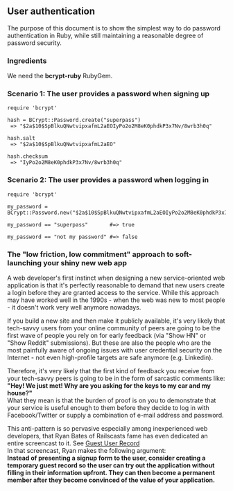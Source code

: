 ## User authentication

The purpose of this document is to show the simplest way to do password authentication in Ruby, while still maintaining a reasonable degree of password security.

### Ingredients

We need the **bcrypt-ruby** RubyGem.

### Scenario 1: The user provides a password when signing up

```
require 'bcrypt'

hash = BCrypt::Password.create("superpass")
 => "$2a$10$SpBlkuQNwtvipxafmL2aEOIyPo2o2M8eK0phdkP3x7Nv/8wrb3h0q"

hash.salt
 => "$2a$10$SpBlkuQNwtvipxafmL2aEO"

hash.checksum
 => "IyPo2o2M8eK0phdkP3x7Nv/8wrb3h0q"
```

### Scenario 2: The user provides a password when logging in

```
require 'bcrypt'

my_password = BCrypt::Password.new("$2a$10$SpBlkuQNwtvipxafmL2aEOIyPo2o2M8eK0phdkP3x7Nv/8wrb3h0q")

my_password == "superpass"       #=> true

my_password == "not my password" #=> false
```

### The "low friction, low commitment" approach to soft-launching your shiny new web app

A web developer's first instinct when designing a new service-oriented web application is that it's perfectly reasonable to demand that new users create a login before they are granted access to the service. While this approach may have worked well in the 1990s - when the web was new to most people - it doesn't work very well anymore nowadays.

If you build a new site and then make it publicly available, it's very likely that tech-savvy users from your online community of peers are going to be the first wave of people you rely on for early feedback (via "Show HN" or "Show Reddit" submissions). But these are also the people who are the most painfully aware of ongoing issues with user credential security on the Internet - not even high-profile targets are safe anymore (e.g. Linkedin).

Therefore, it's very likely that the first kind of feedback you receive from your tech-savvy peers is going to be in the form of sarcastic comments like:  
**"Hey! We just met! Why are you asking for the keys to my car and my house?"**  
What they mean is that the burden of proof is on you to demonstrate that your service is useful enough to them before they decide to log in with Facebook/Twitter or supply a combination of e-mail address and password.

This anti-pattern is so pervasive especially among inexperienced web developers, that Ryan Bates of Railscasts fame has even dedicated an entire screencast to it. See [Guest User Record](http://railscasts.com/episodes/393-guest-user-record)  
In that screencast, Ryan makes the following argument:  
**Instead of presenting a signup form to the user, consider creating a temporary guest record so the user can try out the application without filling in their information upfront. They can then become a permanent member after they become convinced of the value of your application.**

